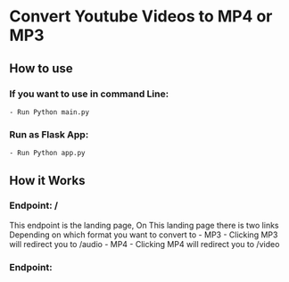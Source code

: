 # Convert Youtube Videos to MP4 or MP3

## How to use

### If you want to use in command Line:

    - Run Python main.py

### Run as Flask App:

    - Run Python app.py

## How it Works

### Endpoint: /

This endpoint is the landing page, On This landing page there is two links Depending on which format you want to convert to - MP3 - Clicking MP3 will redirect you to /audio - MP4 - Clicking MP4 will redirect you to /video

### Endpoint:
